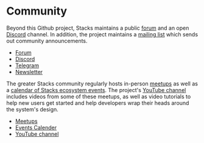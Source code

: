 # Community

Beyond this Github project,
Stacks maintains a public [forum](https://forum.stacks.org) and an
open [Discord](https://discord.com/invite/XYdRyhf) channel. In addition, the project
maintains a [mailing list](https://newsletter.stacks.org/) which sends out
community announcements.

- [Forum](https://forum.stacks.org)
- [Discord](https://discord.com/invite/XYdRyhf)
- [Telegram](https://t.me/StacksChat)
- [Newsletter](https://newsletter.stacks.org/)

The greater Stacks community regularly hosts in-person
[meetups](https://www.meetup.com/topics/blockstack/) as well as a [calendar of Stacks ecosystem events](https://community.stacks.org/events#calendar). The project's
[YouTube channel](https://www.youtube.com/channel/UC3J2iHnyt2JtOvtGVf_jpHQ) includes
videos from some of these meetups, as well as video tutorials to help new
users get started and help developers wrap their heads around the system's
design.

- [Meetups](https://www.meetup.com/topics/blockstack/)
- [Events Calender](https://community.stacks.org/events#calendar)
- [YouTube channel](https://www.youtube.com/channel/UC3J2iHnyt2JtOvtGVf_jpHQ)
